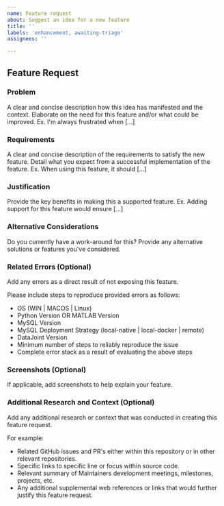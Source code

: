 ```yaml
---
name: Feature request
about: Suggest an idea for a new feature
title: ''
labels: 'enhancement, awaiting-triage'
assignees: ''

---
```


## Feature Request

### Problem
A clear and concise description how this idea has manifested and the context. Elaborate on the need for this feature and/or what could be improved. Ex. I'm always frustrated when [...]

### Requirements
A clear and concise description of the requirements to satisfy the new feature. Detail what you expect from a successful implementation of the feature. Ex. When using this feature, it should [...]

### Justification
Provide the key benefits in making this a supported feature. Ex. Adding support for this feature would ensure [...]

### Alternative Considerations
Do you currently have a work-around for this? Provide any alternative solutions or features you've considered.

### Related Errors (Optional)
Add any errors as a direct result of not exposing this feature.

Please include steps to reproduce provided errors as follows:
- OS (WIN | MACOS | Linux)
- Python Version OR MATLAB Version
- MySQL Version
- MySQL Deployment Strategy (local-native | local-docker | remote)
- DataJoint Version
- Minimum number of steps to reliably reproduce the issue
- Complete error stack as a result of evaluating the above steps

### Screenshots (Optional)
If applicable, add screenshots to help explain your feature.

### Additional Research and Context (Optional)
Add any additional research or context that was conducted in creating this feature request.

For example:
- Related GitHub issues and PR's either within this repository or in other relevant repositories.
- Specific links to specific line or focus within source code.
- Relevant summary of Maintainers development meetings, milestones, projects, etc.
- Any additional supplemental web references or links that would further justify this feature request.
